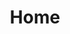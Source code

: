---
title: Home
sections:
  - section_id: hero
    type: section_hero
    image: images/hero.png
    title: 👋 Welcome to CodeMade
    content: >-
      Free Software and articles on software development
    actions:
      - label: Software
        url: '#software'
      - label: Blog
        url: /blog
  - section_id: software
    type: section_features
    background: gray
    title: Free Software
    subtitle: >-
      A selection of free software I developed during the years
    features:
      - title: CodeMade Clock
        image: images/hero-clocks.png
        content: >-
          A beautiful, customizable clock for your desktop.
        actions:
          - label: Learn More
            url: /clock
      - title: CodeMade Image Viewer
        image: images/hero-imageviewer.png
        content: >-
          A fast and private image viewer.
        actions:
          - label: Learn More
            url: /imageviewer
      - title: WAYD
        image: images/hero-wayd.png
        content: >-
          Understand how you spend your time when at the computer. Perfect for freelancers!
        actions:
          - label: Learn More
            url: https://www.gljakal.com/wayd
  - section_id: recent-posts
    type: section_posts
    background: white
    title: Latest Posts
layout: landing
---
